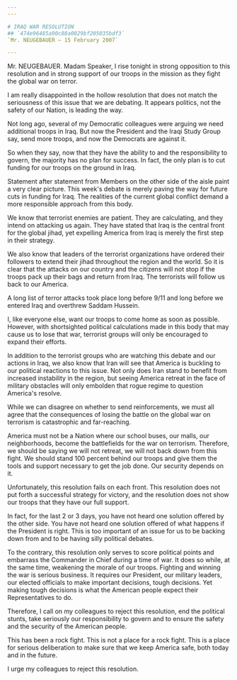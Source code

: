 ```yaml
---
---

# IRAQ WAR RESOLUTION
## `474e96485a90c88a0029bf205035bdf3`
`Mr. NEUGEBAUER — 15 February 2007`

---
```



Mr. NEUGEBAUER. Madam Speaker, I rise tonight in strong opposition to 
this resolution and in strong support of our troops in the mission as 
they fight the global war on terror.

I am really disappointed in the hollow resolution that does not match 
the seriousness of this issue that we are debating. It appears 
politics, not the safety of our Nation, is leading the way.

Not long ago, several of my Democratic colleagues were arguing we 
need additional troops in Iraq. But now the President and the Iraqi 
Study Group say, send more troops, and now the Democrats are against 
it.

So when they say, now that they have the ability to and the 
responsibility to govern, the majority has no plan for success. In 
fact, the only plan is to cut funding for our troops on the ground in 
Iraq.

Statement after statement from Members on the other side of the aisle 
paint a very clear picture. This week's debate is merely paving the way 
for future cuts in funding for Iraq. The realities of the current 
global conflict demand a more responsible approach from this body.

We know that terrorist enemies are patient. They are calculating, and 
they intend on attacking us again. They have stated that Iraq is the 
central front for the global jihad, yet expelling America from Iraq is 
merely the first step in their strategy.

We also know that leaders of the terrorist organizations have ordered 
their followers to extend their jihad throughout the region and the 
world. So it is clear that the attacks on our country and the citizens 
will not stop if the troops pack up their bags and return from Iraq. 
The terrorists will follow us back to our America.

A long list of terror attacks took place long before 9/11 and long 
before we entered Iraq and overthrew Saddam Hussein.

I, like everyone else, want our troops to come home as soon as 
possible. However, with shortsighted political calculations made in 
this body that may cause us to lose that war, terrorist groups will 
only be encouraged to expand their efforts.

In addition to the terrorist groups who are watching this debate and 
our actions in Iraq, we also know that Iran will see that America is 
buckling to our political reactions to this issue. Not only does Iran 
stand to benefit from increased instability in the region, but seeing 
America retreat in the face of military obstacles will only embolden 
that rogue regime to question America's resolve.

While we can disagree on whether to send reinforcements, we must all 
agree that the consequences of losing the battle on the global war on 
terrorism is catastrophic and far-reaching.

America must not be a Nation where our school buses, our malls, our 
neighborhoods, become the battlefields for the war on terrorism. 
Therefore, we should be saying we will not retreat, we will not back 
down from this fight. We should stand 100 percent behind our troops and 
give them the tools and support necessary to get the job done. Our 
security depends on it.

Unfortunately, this resolution fails on each front. This resolution 
does not put forth a successful strategy for victory, and the 
resolution does not show our troops that they have our full support.

In fact, for the last 2 or 3 days, you have not heard one solution 
offered by the other side. You have not heard one solution offered of 
what happens if the President is right. This is too important of an 
issue for us to be backing down from and to be having silly political 
debates.

To the contrary, this resolution only serves to score political 
points and embarrass the Commander in Chief during a time of war. It 
does so while, at the same time, weakening the morale of our troops. 
Fighting and winning the war is serious business. It requires our 
President, our military leaders, our elected officials to make 
important decisions, tough decisions. Yet making tough decisions is 
what the American people expect their Representatives to do.

Therefore, I call on my colleagues to reject this resolution, end the 
political stunts, take seriously our responsibility to govern and to 
ensure the safety and the security of the American people.

This has been a rock fight. This is not a place for a rock fight. 
This is a place for serious deliberation to make sure that we keep 
America safe, both today and in the future.

I urge my colleagues to reject this resolution.

